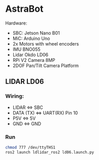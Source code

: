 # AstraBot 
Hardware:
- SBC: Jetson Nano B01
- MiC: Arduino Uno
- 2x Motors with wheel encoders
- IMU BNO055 
- Lidar Okdo LD06
- RPi V2 Camera 8MP
- 2DOF Pan/Tilt Camera Platform

## LIDAR LD06
### Wiring:
- LIDAR <=> SBC
- DATA (TX) <=> UART(RX) Pin 10
- P5V <=> 5V
- GND <=> GND
### Run
```bash
chmod 777 /dev/ttyTHS1
ros2 launch ldlidar_ros2 ld06.launch.py
```